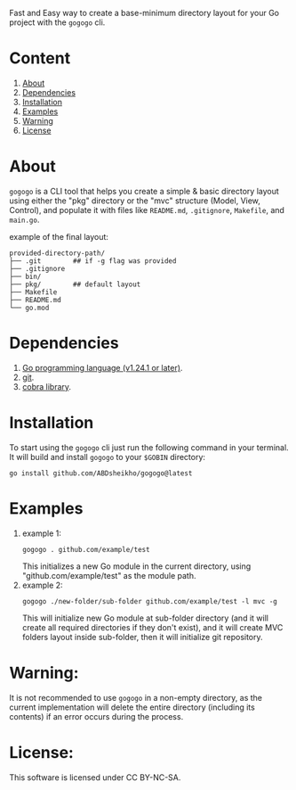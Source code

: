Fast and Easy way to create a base-minimum directory layout for your Go project with the `gogogo` cli.

# Content
1. [About](#about)
2. [Dependencies](#dependencies)
3. [Installation](#installation)
4. [Examples](#examples)
5. [Warning](#warning)
6. [License](#license)

# About
`gogogo` is a CLI tool that helps you create a simple & basic directory layout using either the "pkg" directory or the "mvc" structure (Model, View, Control), and populate it with files like `README.md`, `.gitignore`, `Makefile`, and `main.go`.

example of the final layout:
```shell
provided-directory-path/
├── .git        ## if -g flag was provided
├── .gitignore
├── bin/
├── pkg/        ## default layout
├── Makefile
├── README.md
└── go.mod
```

# Dependencies
1. [Go programming language (v1.24.1 or later)](https://go.dev/doc/install).
2. [git](https://git-scm.com/downloads).
3. [cobra library](https://github.com/spf13/cobra).

# Installation
To start using the `gogogo` cli just run the following command in your terminal. It will build and install `gogogo` to your `$GOBIN` directory:
```shell
go install github.com/ABDsheikho/gogogo@latest
```

# Examples
1. example 1:
    ```shell
    gogogo . github.com/example/test
    ```
    This initializes a new Go module in the current directory, using "github.com/example/test" as the module path.
2. example 2:
    ```shell
    gogogo ./new-folder/sub-folder github.com/example/test -l mvc -g
    ```
    This will initialize new Go module at sub-folder directory (and it will create all required directories if they don't exist), and it will create MVC folders layout inside sub-folder, then it will initialize git repository.

# Warning:
It is not recommended to use `gogogo` in a non-empty directory, as the current implementation will delete the entire directory (including its contents) if an error occurs during the process.

# License:
This software is licensed under CC BY-NC-SA.
